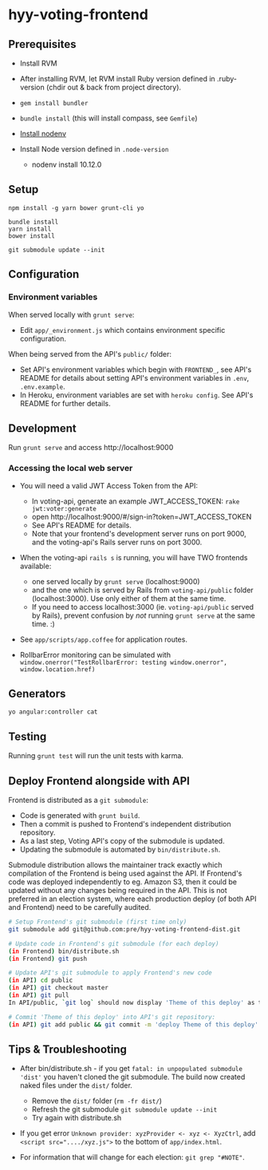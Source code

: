 # hyy-voting-frontend

## Prerequisites

- Install RVM
- After installing RVM, let RVM install Ruby version defined in .ruby-version (chdir out & back from project directory).
- `gem install bundler`
- `bundle install` (this will install compass, see `Gemfile`)

- [Install nodenv](https://github.com/nodenv/nodenv)
- Install Node version defined in `.node-version`
  - nodenv install 10.12.0

## Setup

~~~
npm install -g yarn bower grunt-cli yo

bundle install
yarn install
bower install

git submodule update --init
~~~

## Configuration

### Environment variables
When served locally with `grunt serve`:
- Edit `app/_environment.js` which contains environment specific configuration.

When being served from the API's `public/` folder:
- Set API's environment variables which begin with `FRONTEND_`, see API's README for details about setting API's environment variables in `.env`, `.env.example`.
- In Heroku, environment variables are set with `heroku config`. See API's README for further details.

## Development

Run `grunt serve` and access http://localhost:9000


### Accessing the local web server

- You will need a valid JWT Access Token from the API:
  - In voting-api, generate an example JWT_ACCESS_TOKEN: `rake jwt:voter:generate`
  - open http://localhost:9000/#/sign-in?token=JWT_ACCESS_TOKEN
  - See API's README for details.
  - Note that your frontend's development server runs on port 9000,
    and the voting-api's Rails server runs on port 3000.
- When the voting-api `rails s` is running, you will have TWO frontends available:
  - one served locally by `grunt serve` (localhost:9000)
  - and the one which is served by Rails from `voting-api/public` folder
    (localhost:3000). Use only either of them at the same time.
  - If you need to access localhost:3000 (ie. `voting-api/public` served by
    Rails), prevent confusion by *not* running `grunt serve` at the same time. :)

- See `app/scripts/app.coffee` for application routes.

- RollbarError monitoring can be simulated with
    `window.onerror("TestRollbarError: testing window.onerror", window.location.href)`



## Generators

`yo angular:controller cat`

## Testing

Running `grunt test` will run the unit tests with karma.


## Deploy Frontend alongside with API

Frontend is distributed as a `git submodule`:
  * Code is generated with `grunt build`.
  * Then a commit is pushed to Frontend's independent distribution repository.
  * As a last step, Voting API's copy of the submodule is updated.
  * Updating the submodule is automated by `bin/distribute.sh`.

Submodule distribution allows the maintainer track exactly which compilation
of the Frontend is being used against the API. If Frontend's code was deployed
independently to eg. Amazon S3, then it could be updated without
any changes being required in the API. This is not preferred in an
election system, where each production deploy (of both API and Frontend) need
to be carefully audited.

```bash
# Setup Frontend's git submodule (first time only)
git submodule add git@github.com:pre/hyy-voting-frontend-dist.git
```

```bash
# Update code in Frontend's git submodule (for each deploy)
(in Frontend) bin/distribute.sh
(in Frontend) git push

# Update API's git submodule to apply Frontend's new code
(in API) cd public
(in API) git checkout master
(in API) git pull
In API/public, `git log` should now display 'Theme of this deploy' as the newest commit.
```

```bash
# Commit 'Theme of this deploy' into API's git repository:
(in API) git add public && git commit -m 'deploy Theme of this deploy'
```


## Tips & Troubleshooting

* After bin/distribute.sh - if you get `fatal: in unpopulated submodule 'dist'`
  you haven't cloned the git submodule. The build now created naked files under
  the `dist/` folder.
  * Remove the `dist/` folder (`rm -fr dist/`)
  * Refresh the git submodule `git submodule update --init`
  * Try again with distribute.sh

* If you get error `Unknown provider: xyzProvider <- xyz <- XyzCtrl`,
  add `<script src="..../xyz.js">` to the bottom of `app/index.html`.

* For information that will change for each election: `git grep "#NOTE"`.
